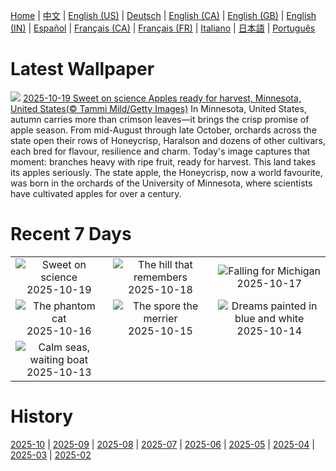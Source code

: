 [Home](../README.md) | [中文](zh-CN.md) | [English (US)](en-US.md) | [Deutsch](de-DE.md) | [English (CA)](en-CA.md) | [English (GB)](en-GB.md) | [English (IN)](en-IN.md) | [Español](es-ES.md) | [Français (CA)](fr-CA.md) | [Français (FR)](fr-FR.md) | [Italiano](it-IT.md) | [日本語](ja-JP.md) | [Português](pt-BR.md)

# Latest Wallpaper
![](https://www.bing.com/th?id=OHR.AppleHarvest_EN-IN5534604736_UHD.jpg)
[2025-10-19 Sweet on science Apples ready for harvest, Minnesota, United States(© Tammi Mild/Getty Images)](https://www.bing.com/th?id=OHR.AppleHarvest_EN-IN5534604736_UHD.jpg)
In Minnesota, United States, autumn carries more than crimson leaves—it brings the crisp promise of apple season. From mid-August through late October, orchards across the state open their rows of Honeycrisp, Haralson and dozens of other cultivars, each bred for flavour, resilience and charm. Today's image captures that moment: branches heavy with ripe fruit, ready for harvest. This land takes its apples seriously. The state apple, the Honeycrisp, now a world favourite, was born in the orchards of the University of Minnesota, where scientists have cultivated apples for over a century.

# Recent 7 Days
|  |  |  |
|:---:|:---:|:---:|
| ![](https://www.bing.com/th?id=OHR.AppleHarvest_EN-IN5534604736_400x240.jpg "Sweet on science") 2025-10-19 | ![](https://www.bing.com/th?id=OHR.SilburyHill_EN-IN5389984982_400x240.jpg "The hill that remembers") 2025-10-18 | ![](https://www.bing.com/th?id=OHR.RockRiverFalls_EN-IN5207367591_400x240.jpg "Falling for Michigan") 2025-10-17 |
| ![](https://www.bing.com/th?id=OHR.SiberianLynx_EN-IN1490502739_400x240.jpg "The phantom cat") 2025-10-16 | ![](https://www.bing.com/th?id=OHR.AmethystLaccaria_EN-IN1327848044_400x240.jpg "The spore the merrier") 2025-10-15 | ![](https://www.bing.com/th?id=OHR.OiaSantorini_EN-IN1120659407_400x240.jpg "Dreams painted in blue and white") 2025-10-14 |
| ![](https://www.bing.com/th?id=OHR.MamallapuramBoat_EN-IN7710066435_400x240.jpg "Calm seas, waiting boat") 2025-10-13 |  |  |

# History
[2025-10](../archives/wallpaper/en-IN/w_2025_10.md) | [2025-09](../archives/wallpaper/en-IN/w_2025_09.md) | [2025-08](../archives/wallpaper/en-IN/w_2025_08.md) | [2025-07](../archives/wallpaper/en-IN/w_2025_07.md) | [2025-06](../archives/wallpaper/en-IN/w_2025_06.md) | [2025-05](../archives/wallpaper/en-IN/w_2025_05.md) | [2025-04](../archives/wallpaper/en-IN/w_2025_04.md) | [2025-03](../archives/wallpaper/en-IN/w_2025_03.md) | [2025-02](../archives/wallpaper/en-IN/w_2025_02.md)
